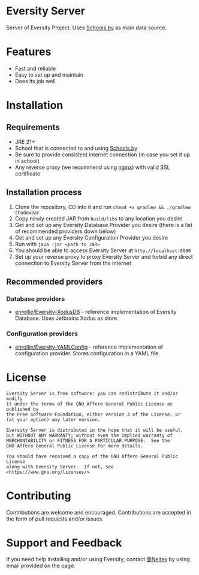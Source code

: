 # Eversity Server

Server of Eversity Project. Uses [Schools.by](https://schools.by/) as main data source.

# Features

- Fast and reliable
- Easy to set up and maintain
- Does its job well

# Installation

## Requirements

- JRE 21+
- School that is connected to and using [Schools.by](https://schools.by/)
- Be sure to provide consistent internet connection (in case you set it up in school)
- Any reverse proxy (we recommend using [nginx](https://www.nginx.com/)) with valid SSL certificate

## Installation process

1. Clone the repository, CD into it and run `chmod +x gradlew && ./gradlew shadowJar`
2. Copy newly created JAR from `build/libs` to any location you desire
3. Get and set up any Eversity Database Provider you desire (there is a list of recommended providers down below)
4. Get and set up any Eversity Configuration Provider you desire
5. Run with `java -jar <path to JAR>`
6. You should be able to access Eversity Server at `http://localhost:8080`
7. Set up your reverse proxy to proxy Eversity Server and forbid any direct connection to Eversity Server from the
   internet

## Recommended providers

### Database providers

- [enrollie/Eversity-XodusDB](https://github.com/enrollie/Eversity-XodusDB) - reference implementation of Eversity
  Database. Uses Jetbrains Xodus as store

### Configuration providers

- [enrollie/Eversity-YAMLConfig](https://github.com/enrollie/Eversity-YAMLConfig) - reference implementation of
  configuration provider. Stores configuration in a YAML file.

# License

```
Eversity Server is free software: you can redistribute it and/or modify
it under the terms of the GNU Affero General Public License as published by
the Free Software Foundation, either version 3 of the License, or
(at your option) any later version.

Eversity Server is distributed in the hope that it will be useful,
but WITHOUT ANY WARRANTY; without even the implied warranty of
MERCHANTABILITY or FITNESS FOR A PARTICULAR PURPOSE.  See the
GNU Affero General Public License for more details.

You should have received a copy of the GNU Affero General Public License
along with Eversity Server.  If not, see <https://www.gnu.org/licenses/>
```

# Contributing

Contributions are welcome and encouraged. Contributions are accepted in the form of pull requests and/or issues.

# Support and Feedback

If you need help installing and/or using Eversity, contact [@Neitex](https://github.com/neitex) by using email provided
on the page. 
